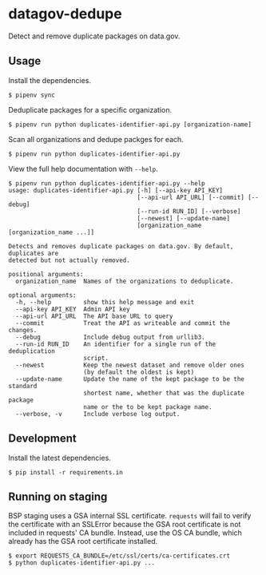 # datagov-dedupe

Detect and remove duplicate packages on data.gov.


## Usage

Install the dependencies.

    $ pipenv sync

Deduplicate packages for a specific organization.

    $ pipenv run python duplicates-identifier-api.py [organization-name]

Scan all organizations and dedupe packges for each.

    $ pipenv run python duplicates-identifier-api.py

View the full help documentation with `--help`.

```
$ pipenv run python duplicates-identifier-api.py --help
usage: duplicates-identifier-api.py [-h] [--api-key API_KEY]
                                    [--api-url API_URL] [--commit] [--debug]
                                    [--run-id RUN_ID] [--verbose]
                                    [--newest] [--update-name]
                                    [organization_name [organization_name ...]]

Detects and removes duplicate packages on data.gov. By default, duplicates are
detected but not actually removed.

positional arguments:
  organization_name  Names of the organizations to deduplicate.

optional arguments:
  -h, --help         show this help message and exit
  --api-key API_KEY  Admin API key
  --api-url API_URL  The API base URL to query
  --commit           Treat the API as writeable and commit the changes.
  --debug            Include debug output from urllib3.
  --run-id RUN_ID    An identifier for a single run of the deduplication
                     script.
  --newest           Keep the newest dataset and remove older ones 
                     (by default the oldest is kept)
  --update-name      Update the name of the kept package to be the standard
                     shortest name, whether that was the duplicate package
                     name or the to be kept package name.
  --verbose, -v      Include verbose log output.
```


## Development

Install the latest dependencies.

    $ pip install -r requirements.in


## Running on staging

BSP staging uses a GSA internal SSL certificate. `requests` will fail to verify
the certificate with an SSLError because the GSA root certificate is not
included in requests' CA bundle. Instead, use the OS CA bundle, which already
has the GSA root certificate installed.

    $ export REQUESTS_CA_BUNDLE=/etc/ssl/certs/ca-certificates.crt
    $ python duplicates-identifier-api.py ...
